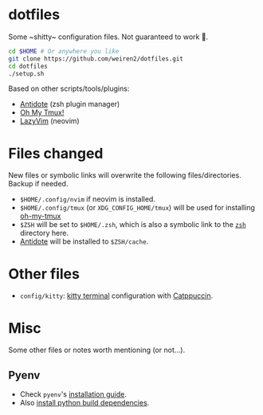 # dotfiles

Some ~shitty~ configuration files. Not guaranteed to work 😬.

```sh
cd $HOME # Or anywhere you like
git clone https://github.com/weiren2/dotfiles.git
cd dotfiles
./setup.sh
```

Based on other scripts/tools/plugins:
- [Antidote][1] (zsh plugin manager)
- [Oh My Tmux!][2]
- [LazyVim][3] (neovim)

# Files changed
New files or symbolic links will overwrite the following files/directories. Backup if needed.
- `$HOME/.config/nvim` if neovim is installed.
- `$HOME/.config/tmux` (or `XDG_CONFIG_HOME/tmux`) will be used for installing [oh-my-tmux][2]
- `$ZSH` will be set to `$HOME/.zsh`, which is also a symbolic link to the [`zsh`](zsh) directory here.
- [Antidote][1] will be installed to `$ZSH/cache`.

# Other files
- `config/kitty`: [kitty terminal](https://sw.kovidgoyal.net/kitty/) configuration with [Catppuccin](https://github.com/catppuccin).

# Misc
Some other files or notes worth mentioning (or not...). 

## Pyenv
 - Check `pyenv`'s [installation guide](https://github.com/pyenv/pyenv#installation).
 - Also [install python build dependencies](https://github.com/pyenv/pyenv/wiki#suggested-build-environment).

[1]: https://github.com/mattmc3/antidote
[2]: https://github.com/gpakosz/.tmux
[3]: https://github.com/LazyVim/LazyVim
